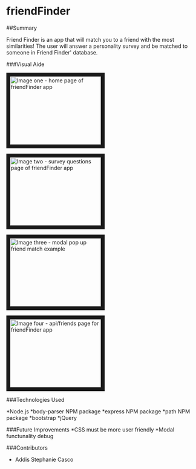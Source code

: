 # friendFinder

##Summary

Friend Finder is an app that will match you to a friend with the most similarities! The user will answer a personality survey and be matched to someone in Friend Finder' database.


###Visual Aide

<a href="https://drive.google.com/file/d/1LTWHS61YUC9llvxEX39gFShGLI1s3YDl/view?usp=sharing" target="_blank"><img src="https://drive.google.com/file/d/1LTWHS61YUC9llvxEX39gFShGLI1s3YDl/view?usp=sharing" alt="Image one - home page of friendFinder app" width="240" height="180" border="10" /></a>

<a href="https://drive.google.com/file/d/1Rp6efzWcXnCBA7o30Ak0QqcyX80P26hA/view?usp=sharing" target="_blank"><img src="https://drive.google.com/file/d/1Rp6efzWcXnCBA7o30Ak0QqcyX80P26hA/view?usp=sharing" alt="Image two - survey questions page of friendFinder app" width="240" height="180" border="10" /></a>

<a href="https://drive.google.com/file/d/1_htLVt8Ec45JbzGAYyWbDoNwYwlOChs2/view?usp=sharing" target="_blank"><img src="https://drive.google.com/file/d/1_htLVt8Ec45JbzGAYyWbDoNwYwlOChs2/view?usp=sharing" alt="Image three - modal pop up friend match example" width="240" height="180" border="10" /></a>

<a href="https://drive.google.com/file/d/1qvgfNLSQJw3I0dpxcUBu2f_CyEQzGwz3/view?usp=sharing" target="_blank"><img src="https://drive.google.com/file/d/1qvgfNLSQJw3I0dpxcUBu2f_CyEQzGwz3/view?usp=sharing" alt="Image four - api/friends page for friendFinder app" width="240" height="180" border="10" /></a>

###Technologies Used 

*Node.js
*body-parser NPM package
*express NPM package
*path NPM package
*bootstrap
*jQuery


###Future Improvements
*CSS must be more user friendly 
*Modal functunality debug

###Contributors
* Addis Stephanie Casco



